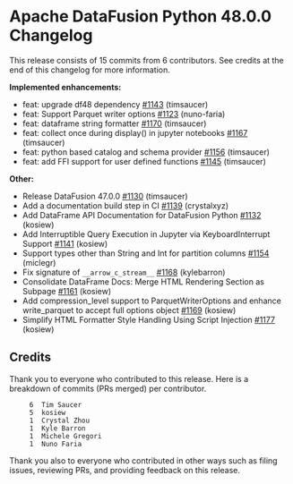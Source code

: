 <!--
Licensed to the Apache Software Foundation (ASF) under one
or more contributor license agreements.  See the NOTICE file
distributed with this work for additional information
regarding copyright ownership.  The ASF licenses this file
to you under the Apache License, Version 2.0 (the
"License"); you may not use this file except in compliance
with the License.  You may obtain a copy of the License at

  http://www.apache.org/licenses/LICENSE-2.0

Unless required by applicable law or agreed to in writing,
software distributed under the License is distributed on an
"AS IS" BASIS, WITHOUT WARRANTIES OR CONDITIONS OF ANY
KIND, either express or implied.  See the License for the
specific language governing permissions and limitations
under the License.
-->

# Apache DataFusion Python 48.0.0 Changelog

This release consists of 15 commits from 6 contributors. See credits at the end of this changelog for more information.

**Implemented enhancements:**

- feat: upgrade df48 dependency [#1143](https://github.com/apache/datafusion-python/pull/1143) (timsaucer)
- feat: Support Parquet writer options [#1123](https://github.com/apache/datafusion-python/pull/1123) (nuno-faria)
- feat: dataframe string formatter [#1170](https://github.com/apache/datafusion-python/pull/1170) (timsaucer)
- feat: collect once during display() in jupyter notebooks [#1167](https://github.com/apache/datafusion-python/pull/1167) (timsaucer)
- feat: python based catalog and schema provider [#1156](https://github.com/apache/datafusion-python/pull/1156) (timsaucer)
- feat: add FFI support for user defined functions [#1145](https://github.com/apache/datafusion-python/pull/1145) (timsaucer)

**Other:**

- Release DataFusion 47.0.0 [#1130](https://github.com/apache/datafusion-python/pull/1130) (timsaucer)
- Add a documentation build step in CI [#1139](https://github.com/apache/datafusion-python/pull/1139) (crystalxyz)
- Add DataFrame API Documentation for DataFusion Python [#1132](https://github.com/apache/datafusion-python/pull/1132) (kosiew)
- Add Interruptible Query Execution in Jupyter via KeyboardInterrupt Support [#1141](https://github.com/apache/datafusion-python/pull/1141) (kosiew)
- Support types other than String and Int for partition columns [#1154](https://github.com/apache/datafusion-python/pull/1154) (miclegr)
- Fix signature of `__arrow_c_stream__` [#1168](https://github.com/apache/datafusion-python/pull/1168) (kylebarron)
- Consolidate DataFrame Docs: Merge HTML Rendering Section as Subpage [#1161](https://github.com/apache/datafusion-python/pull/1161) (kosiew)
- Add compression_level support to ParquetWriterOptions and enhance write_parquet to accept full options object [#1169](https://github.com/apache/datafusion-python/pull/1169) (kosiew)
- Simplify HTML Formatter Style Handling Using Script Injection [#1177](https://github.com/apache/datafusion-python/pull/1177) (kosiew)

## Credits

Thank you to everyone who contributed to this release. Here is a breakdown of commits (PRs merged) per contributor.

```
     6	Tim Saucer
     5	kosiew
     1	Crystal Zhou
     1	Kyle Barron
     1	Michele Gregori
     1	Nuno Faria
```

Thank you also to everyone who contributed in other ways such as filing issues, reviewing PRs, and providing feedback on this release.

